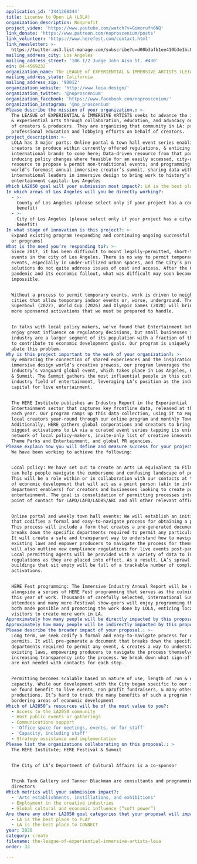 ```yaml
---
application_id: '3441268344'
title: License to Open LA (LOLA)
organization_description: Nonprofit
project_video: 'https://www.youtube.com/watch?v=Gimorufn6NQ'
link_donate: 'https://www.patreon.com/noproscenium/posts'
link_volunteer: 'https://www.herefest.com/contact.html'
link_newsletter: >-
  https://twitter.us3.list-manage.com/subscribe?u=d00b3afb1ee410b3e1bc8d5b4&id=cb5cf5631e
mailing_address_city: Los Angeles
mailing_address_street: '106 1/2 Judge John Aiso St. #430'
ein: 84-4569232
organization_name: The LEAGUE of EXPERIENTIAL & IMMERSIVE ARTISTS (LEIA)
mailing_address_state: California
mailing_address_zip: '90012'
organization_website: 'http://www.leia.design/'
organization_twitter: '@noproscenium'
organization_facebook: 'https://www.facebook.com/noproscenium/'
organization_instagram: '@no_proscenium'
Please describe the mission of your organization.: >-
  The LEAGUE of EXPERIENTIAL & IMMERSIVE ARTISTS seeks to advance the immersive
  & experiential arts through collaboration, education, and advocacy on behalf
  of creators & producers. They are organizing that community in LA: ​providing
  ​professional education and lobbying efforts on behalf of creators.
project_description: >-
  LOLA has 3 major parts: Online portal & town hall event series enabling
  creators to produce within currently offered regulations, & enticing
  international brands to come here; Data-driven resource from that portal,
  inducing policy changes where feasible for an easily accessed, city-approved
  resource to propose & permit non-traditional events; and programming at the
  world’s foremost annual immersive creator’s summit, sharing data with
  international leaders in immersive design to bring work to history’s largest
  entertainment capital: Los Angeles
Which LA2050 goal will your submission most impact?: LA is the best place to CREATE
In which areas of Los Angeles will you be directly working?:
  - >-
    County of Los Angeles (please select only if your project has a countywide
    benefit)
  - >-
    City of Los Angeles (please select only if your project has a citywide
    benefit)
In what stage of innovation is this project?: >-
  Expand existing program (expanding and continuing ongoing successful projects
  or programs)
What is the need you’re responding to?: >-
  Since 2017, it has been difficult to mount legally-permitted, short-term
  events in the city of Los Angeles. There is no way to permit temporary indoor
  events, especially in under-utilized urban spaces, and the City’s proposed
  solutions do not quite address issues of cost and access. After the COVID-19
  pandemic and its economic fallout, what was difficult may soon become
  impossible.


  Without a process to permit temporary events, work is driven to neighboring
  cities that allow temporary indoor events or, worse, underground. The
  Superbowl (2022), World Cup (2026) and Olympic Games (2028) will bring even
  more sponsored activations that we must be prepared to handle.


  In talks with local policy makers, we’ve found that Entertainment behemoths
  enjoy great influence on regulatory decisions, but small businesses in the
  industry are a larger segment of its population with a fraction of the ability
  to contribute to economic development goals. Our program is uniquely suited to
  abate this problem.
Why is this project important to the work of your organization?: >-
  By embracing the connection of shared experiences and the inspiration of the
  immersive design world’s creative prowess, our program leverages the
  industry’s vanguard global event, which takes place in Los Angeles, HERE Fest
  & Summit. The Summit gathers the most influential people in this cutting edge
  industry field of entertainment, leveraging LA’s position as the industry
  capital for live entertainment.


  The HERE Institute publishes an Industry Report in the Experiential
  Entertainment sector that captures key frontline data, released at the Summit
  each year. Our program ramps up this data collection, using it to empower
  local creators year-round through our online program and monthly Town Halls.
  Additionally, HERE gathers global corporations and creators to bring their
  biggest activations to LA via a curated event series tapping its unique
  network of local policy-makers, invite-only list of creative innovators across
  Theme Parks and Entertainment, and global PR agencies.
Please explain how you will define and measure success for your project.: >-
  We have been working to achieve the following:


  Local policy: We have set out to create an Arts LA equivalent to Film LA that
  can help people navigate the cumbersome and confusing landscape of permitting.
  This will be a role within or in collaboration with our contacts at the office
  of economic development that will act as a point person (akin to internal city
  department enablers) for creators and businesses looking to create pop-up
  entertainment. The goal is consolidation of permitting processes into a single
  point of contact for LAPD/LAFD/LADBS/ABC and all other relevant offices.


  Online portal and weekly town hall events: We will establish an initiative
  that codifies a formal and easy-to-navigate process for obtaining a permit.
  This process will include a form that creates a pre-generated document that
  breaks down the specific departments required to permit any particular event.
  It will create a safe and transparent way to understand how to navigate the
  existing laws and empower producers to navigate the process for themselves. It
  will also outline new compliance regulations for live events post-pandemic.
  Local permitting agents will be provided with a variety of data to inform new
  regulations as they are placed into effect. As a result, LA’s sprawl of urban
  buildings that sit empty will be full of a trackable number of compliant
  activations.


  HERE Fest programming: The Immersive Industry Annual Report will be released
  alongside a series of HERE Fest programming that serves as the culmination of
  this year of work. Thousands of carefully selected, international Summit
  attendees and many more Festival show-goers will enjoy programming that is
  both made possible and promoting the work done by LOLA, enticing locals and
  visitors to create more work in LA.
Approximately how many people will be directly impacted by this proposal?: '1000'
Approximately how many people will be indirectly impacted by this proposal?: '3000000'
Please describe the broader impact of your proposal.: >-
  Long term, we seek codify a formal and easy-to-navigate process for obtaining
  permits. It will pre-generate a document that breaks down the specific
  departments required to permit any event, & creates a way to understand
  existing laws, empowering producers to navigate the process themselves &
  increasing transparency into the process. We break down what sign-offs are &
  are not needed with contacts for each step.


  Permitting becomes scalable based on nature of use, length of run & event
  capacity. While our development with the City began specific to our industry,
  we found benefit to live events, non profit fundraisers, & many other
  productions. It’s hard to track the many benefits of such a program to
  bordering areas of economic development
Which of LA2050’s resources will be of the most value to you?:
  - Access to the LA2050 community
  - Host public events or gatherings
  - Communications support
  - 'Office space for meetings, events, or for staff'
  - 'Capacity, including staff'
  - Strategy assistance and implementation
Please list the organizations collaborating on this proposal.: >
  The HERE Institute; HERE Festival & Summit


  The City of LA’s Department of Cultural Affairs is a co-sponsor


  Think Tank Gallery and Tanner Blackman are consultants and programming
  directors
Which metrics will your submission impact?:
  - 'Arts establishments, instillations, and exhibitions'
  - Employment in the creative industries
  - Global cultural and economic influence (“soft power”)
Are there any other LA2050 goal categories that your proposal will impact?:
  - LA is the best place to PLAY
  - LA is the best place to CONNECT
year: 2020
category: create
filename: the-league-of-experiential-immersive-artists-leia
order: 33

---
```

